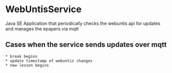 # WebUntisService

Java SE Application that periodically checks the webuntis api for updates and manages the epapers via mqtt

## Cases when the service sends updates over mqtt

    * break begins
    * update timestamp of webuntis changes
    * new lesson begins
